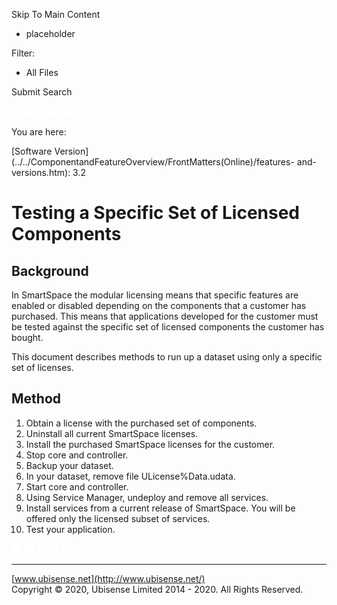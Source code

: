 

Skip To Main Content

[](../../Home.htm)

  * placeholder

Filter:

  * All Files

Submit Search

![Navigate previous](../../images/transparent.gif) ![Navigate
next](../../images/transparent.gif) ![Expand
all](../../images/transparent.gif) ![](../../images/transparent.gif)
![Print](../../images/transparent.gif)

You are here:

[Software
Version](../../ComponentandFeatureOverview/FrontMatters\(Online\)/features-
and-versions.htm): 3.2

# Testing a Specific Set of Licensed Components

## Background

In SmartSpace the modular licensing means that specific features are enabled
or disabled depending on the components that a customer has purchased. This
means that applications developed for the customer must be tested against the
specific set of licensed components the customer has bought.

This document describes methods to run up a dataset using only a specific set
of licenses.

## Method

  1. Obtain a license with the purchased set of components.
  2. Uninstall all current SmartSpace licenses.
  3. Install the purchased SmartSpace licenses for the customer.
  4. Stop core and controller.
  5. Backup your dataset.
  6. In your dataset, remove file ULicense%Data.udata.
  7. Start core and controller.
  8. Using Service Manager, undeploy and remove all services.
  9. Install services from a current release of SmartSpace. You will be offered only the licensed subset of services.
  10. Test your application.

![Navigate previous](../../images/transparent.gif) ![Navigate
next](../../images/transparent.gif) ![Expand
all](../../images/transparent.gif) ![](../../images/transparent.gif)
![Print](../../images/transparent.gif)

* * *

[www.ubisense.net](http://www.ubisense.net/)  
Copyright © 2020, Ubisense Limited 2014 - 2020. All Rights Reserved.

